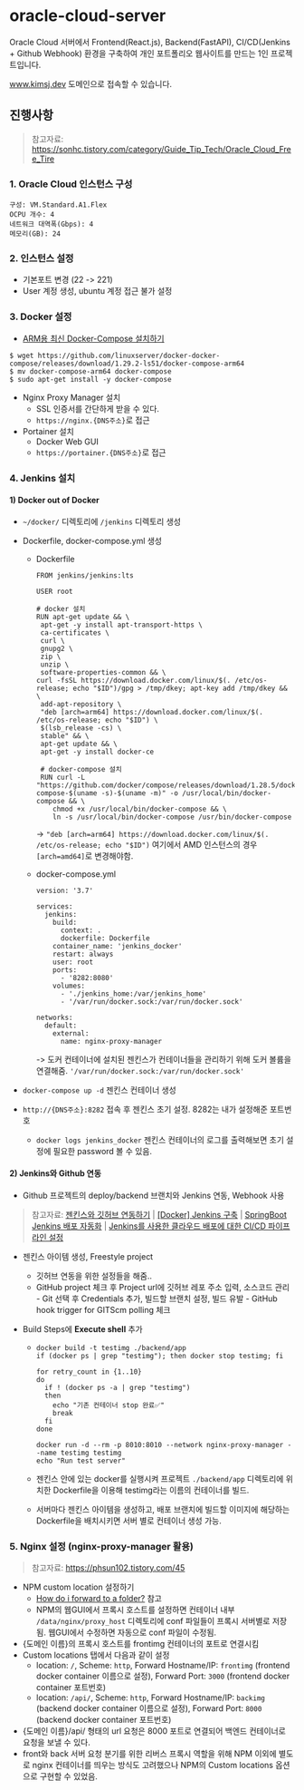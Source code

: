 # oracle-cloud-server

Oracle Cloud 서버에서 Frontend(React.js), Backend(FastAPI), CI/CD(Jenkins + Github Webhook) 환경을 구축하여 개인 포트폴리오 웹사이트를 만드는 1인 프로젝트입니다.

www.kimsj.dev 도메인으로 접속할 수 있습니다.

## 진행사항

> 참고자료: https://sonhc.tistory.com/category/Guide_Tip_Tech/Oracle_Cloud_Free_Tire

### 1. Oracle Cloud 인스턴스 구성

```
구성: VM.Standard.A1.Flex
OCPU 개수: 4
네트워크 대역폭(Gbps): 4
메모리(GB): 24
```

### 2. 인스턴스 설정

- 기본포트 변경 (22 -> 221)
- User 계정 생성, ubuntu 계정 접근 불가 설정

### 3. Docker 설정

- [ARM용 최신 Docker-Compose 설치하기](https://blog.dalso.org/article/arm%EC%9A%A9-%EC%B5%9C%EC%8B%A0-docker-compose-%EC%84%A4%EC%B9%98%ED%95%98%EA%B8%B0)

```
$ wget https://github.com/linuxserver/docker-docker-compose/releases/download/1.29.2-ls51/docker-compose-arm64
$ mv docker-compose-arm64 docker-compose
$ sudo apt-get install -y docker-compose
```

- Nginx Proxy Manager 설치
  - SSL 인증서를 간단하게 받을 수 있다.
  - `https://nginx.{DNS주소}`로 접근
- Portainer 설치
  - Docker Web GUI
  - `https://portainer.{DNS주소}`로 접근

### 4. Jenkins 설치

#### 1) Docker out of Docker

- `~/docker/` 디렉토리에 `/jenkins` 디렉토리 생성

- Dockerfile, docker-compose.yml 생성

  - Dockerfile

    ```
    FROM jenkins/jenkins:lts
    
    USER root
    
    # docker 설치
    RUN apt-get update && \
     apt-get -y install apt-transport-https \
     ca-certificates \
     curl \
     gnupg2 \
     zip \
     unzip \
     software-properties-common && \
    curl -fsSL https://download.docker.com/linux/$(. /etc/os-release; echo "$ID")/gpg > /tmp/dkey; apt-key add /tmp/dkey && \
     add-apt-repository \
     "deb [arch=arm64] https://download.docker.com/linux/$(. /etc/os-release; echo "$ID") \
     $(lsb_release -cs) \
     stable" && \
     apt-get update && \
     apt-get -y install docker-ce
     
     # docker-compose 설치
     RUN curl -L "https://github.com/docker/compose/releases/download/1.28.5/docker-compose-$(uname -s)-$(uname -m)" -o /usr/local/bin/docker-compose && \
        chmod +x /usr/local/bin/docker-compose && \
        ln -s /usr/local/bin/docker-compose /usr/bin/docker-compose
    ```

    -> `"deb [arch=arm64] https://download.docker.com/linux/$(. /etc/os-release; echo "$ID")` 여기에서 AMD 인스턴스의 경우 `[arch=amd64]`로 변경해야함.

  - docker-compose.yml

    ```
    version: '3.7'
    
    services:
      jenkins:
        build:
          context: .
          dockerfile: Dockerfile
        container_name: 'jenkins_docker'
        restart: always
        user: root
        ports:
          - '8282:8080'
        volumes:
          - './jenkins_home:/var/jenkins_home'
          - '/var/run/docker.sock:/var/run/docker.sock'
    
    networks:
      default:
        external:
          name: nginx-proxy-manager
    ```

    -> 도커 컨테이너에 설치된 젠킨스가 컨테이너들을 관리하기 위해 도커 볼륨을 연결해줌. `'/var/run/docker.sock:/var/run/docker.sock'`

- `docker-compose up -d` 젠킨스 컨테이너 생성
- `http://{DNS주소}:8282` 접속 후 젠킨스 초기 설정. 8282는 내가 설정해준 포트번호
  - `docker logs jenkins_docker` 젠킨스 컨테이너의 로그를 출력해보면 초기 설정에 필요한 password 볼 수 있음.

#### 2) Jenkins와 Github 연동

- Github 프로젝트의 deploy/backend 브랜치와 Jenkins 연동, Webhook 사용

> 참고자료: 
> [젠킨스와 깃허브 연동하기](https://yermi.tistory.com/entry/Jenkins-%EC%A0%A0%ED%82%A8%EC%8A%A4Jenkins%EC%99%80-%EA%B9%83%ED%97%88%EB%B8%8CGithub-%EC%97%B0%EB%8F%99%ED%95%98%EA%B8%B0-Github%EC%97%90-%EC%98%AC%EB%A6%B0-%ED%94%84%EB%A1%9C%EC%A0%9D%ED%8A%B8-Jenkins%EB%A1%9C-build%ED%95%98%EA%B8%B0) | 
> [[Docker] Jenkins 구축](https://dev-play.tistory.com/entry/Docker-Jenkins-%EA%B5%AC%EC%B6%95) | 
> [SpringBoot Jenkins 배포 자동화](https://heekng.tistory.com/139) | 
> [Jenkins를 사용한 클라우드 배포에 대한 CI/CD 파이프라인 설정](https://docs.oracle.com/ko/solutions/cicd-pipeline/index.html#GUID-D5231DA5-98CB-4690-B15F-656181B0080C)

- 젠킨스 아이템 생성, Freestyle project

  - 깃허브 연동을 위한 설정들을 해줌..
  - GitHub project 체크 후 Project url에 깃허브 레포 주소 입력, 소스코드 관리 - Git 선택 후 Credentials 추가, 빌드할 브랜치 설정, 빌드 유발 - GitHub hook trigger for GITScm polling 체크

- Build Steps에 **Execute shell** 추가

  - ```
    docker build -t testimg ./backend/app
    if (docker ps | grep "testimg"); then docker stop testimg; fi
    
    for retry_count in {1..10}
    do
      if ! (docker ps -a | grep "testimg")
      then
        echo "기존 컨테이너 stop 완료✅"
        break
      fi
    done
    
    docker run -d --rm -p 8010:8010 --network nginx-proxy-manager --name testimg testimg
    echo "Run test server"
    ```

  - 젠킨스 안에 있는 docker를 실행시켜 프로젝트 `./backend/app` 디렉토리에 위치한 Dockerfile을 이용해 testimg라는 이름의 컨테이너를 빌드. 

  - 서버마다 젠킨스 아이템을 생성하고, 배포 브랜치에 빌드할 이미지에 해당하는 Dockerfile을 배치시키면 서버 별로 컨테이너 생성 가능.

### 5. Nginx 설정 (nginx-proxy-manager 활용)
> 참고자료: https://phsun102.tistory.com/45
- NPM custom location 설정하기
  - [How do i forward to a folder?](https://github.com/NginxProxyManager/nginx-proxy-manager/issues/104) 참고
  - NPM의 웹GUI에서 프록시 호스트를 설정하면 컨테이너 내부 `/data/nginx/proxy_host` 디렉토리에 conf 파일들이 프록시 서버별로 저장됨. 웹GUI에서 수정하면 자동으로 conf 파일이 수정됨.
- {도메인 이름}의 프록시 호스트를 frontimg 컨테이너의 포트로 연결시킴
- Custom locations 탭에서 다음과 같이 설정
  - location: `/`, Scheme: `http`, Forward Hostname/IP: `frontimg` (frontend docker container 이름으로 설정), Forward Port: `3000` (frontend docker container 포트번호)
  - location: `/api/`, Scheme: `http`, Forward Hostname/IP: `backimg` (backend docker container 이름으로 설정), Forward Port: `8000` (backend docker container 포트번호)
- {도메인 이름}/api/ 형태의 url 요청은 8000 포트로 연결되어 백엔드 컨테이너로 요청을 보낼 수 있다. 
- front와 back 서버 요청 분기를 위한 리버스 프록시 역할을 위해 NPM 이외에 별도로 nginx 컨테이너를 띄우는 방식도 고려했으나 NPM의 Custom locations 옵션으로 구현할 수 있었음.

 
